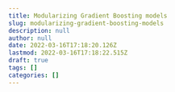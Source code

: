 ```yaml
---
title: Modularizing Gradient Boosting models
slug: modularizing-gradient-boosting-models
description: null
author: null
date: 2022-03-16T17:18:20.126Z
lastmod: 2022-03-16T17:18:22.515Z
draft: true
tags: []
categories: []
---
```

